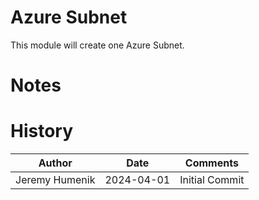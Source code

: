 # Azure Subnet
This module will create one Azure Subnet.

# Notes

# History
| Author | Date | Comments |
|--------|------|----------|
| Jeremy Humenik | 2024-04-01 | Initial Commit |